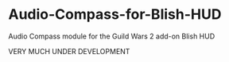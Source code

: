# Audio-Compass-for-Blish-HUD
Audio Compass module for the Guild Wars 2 add-on Blish HUD

VERY MUCH UNDER DEVELOPMENT
